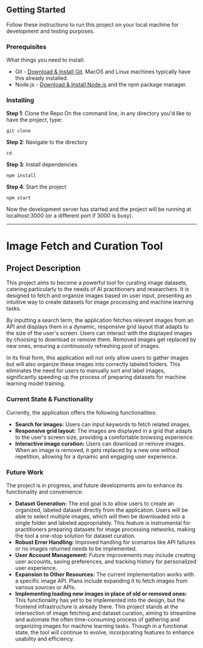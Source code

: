 ## Getting Started
Follow these instructions to run this project on your local machine for development and testing purposes.

### Prerequisites
What things you need to install:
- Git - [Download & Install Git](https://git-scm.com/downloads). MacOS and Linux machines typically have this already installed.
- Node.js - [Download & Install Node.js](https://nodejs.org/en/download/) and the npm package manager.

### Installing

**Step 1**: Clone the Repo
On the command line, in any directory you'd like to have the project, type:
```
git clone 
```

**Step 2**: Navigate to the directory
```
cd 
```

**Step 3**: Install dependencies
```
npm install
```

**Step 4**: Start the project
```
npm start
```

Now the development server has started and the project will be running at localhost:3000 (or a different port if 3000 is busy).

---
# Image Fetch and Curation Tool

## Project Description

This project aims to become a powerful tool for curating image datasets, catering particularly to the needs of AI practitioners and researchers. It is designed to fetch and organize images based on user input, presenting an intuitive way to create datasets for image processing and machine learning tasks.

By inputting a search term, the application fetches relevant images from an API and displays them in a dynamic, responsive grid layout that adapts to the size of the user's screen. Users can interact with the displayed images by choosing to download or remove them. Removed images get replaced by new ones, ensuring a continuously refreshing pool of images. 

In its final form, this application will not only allow users to gather images but will also organize these images into correctly labeled folders. This eliminates the need for users to manually sort and label images, significantly speeding up the process of preparing datasets for machine learning model training.

### Current State & Functionality

Currently, the application offers the following functionalities:

- **Search for images:** Users can input keywords to fetch related images.
- **Responsive grid layout:** The images are displayed in a grid that adapts to the user's screen size, providing a comfortable browsing experience.
- **Interactive image curation:** Users can download or remove images. When an image is removed, it gets replaced by a new one without repetition, allowing for a dynamic and engaging user experience.

### Future Work

The project is in progress, and future developments aim to enhance its functionality and convenience:

- **Dataset Generation:** The end goal is to allow users to create an organized, labeled dataset directly from the application. Users will be able to select multiple images, which will then be downloaded into a single folder and labeled appropriately. This feature is instrumental for practitioners preparing datasets for image processing networks, making the tool a one-stop solution for dataset curation.
- **Robust Error Handling:** Improved handling for scenarios like API failures or no images returned needs to be implemented.
- **User Account Management:** Future improvements may include creating user accounts, saving preferences, and tracking history for personalized user experience.
- **Expansion to Other Resources:** The current implementation works with a specific image API. Plans include expanding it to fetch images from various sources or APIs.
- **Implementing loading new images in place of old or removed ones:** This functionality has yet to be implemented into the design, but the frontend infrastructure is already there.
This project stands at the intersection of image fetching and dataset curation, aiming to streamline and automate the often time-consuming process of gathering and organizing images for machine learning tasks. Though in a functional state, the tool will continue to evolve, incorporating features to enhance usability and efficiency.
